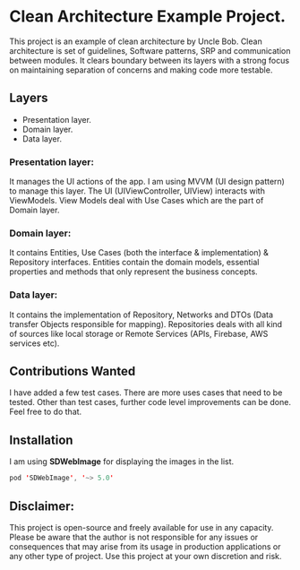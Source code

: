 # Clean Architecture Example Project.
This project is an example of clean architecture by Uncle Bob. Clean architecture is set of
guidelines, Software patterns, SRP and communication between modules. It clears boundary between
its layers with a strong focus on maintaining separation of concerns and making code more testable.


## Layers
- Presentation layer.
- Domain layer.
- Data layer.

### Presentation layer:
It manages the UI actions of the app. I am using MVVM (UI design pattern) to manage this
layer. The UI (UIViewController, UIView) interacts with ViewModels. View Models deal with Use Cases
which are the part of Domain layer.

### Domain layer:
It contains Entities, Use Cases (both the interface & implementation) & Repository interfaces.
Entities contain the domain models, essential properties and methods that only represent the
business concepts.

### Data layer:
It contains the implementation of Repository, Networks and DTOs (Data transfer Objects responsible
for mapping). Repositories deals with all kind of sources like local storage or Remote Services
(APIs, Firebase, AWS services etc).





## Contributions Wanted
I have added a few test cases. There are more uses cases that need to be tested. Other than test cases, further code level improvements can be done. Feel free to do that.




## Installation
I am using **SDWebImage** for displaying the images in the list.

```swift
pod 'SDWebImage', '~> 5.0'
```



## Disclaimer:
This project is open-source and freely available for use in any capacity. Please be aware that the
author is not responsible for any issues or consequences that may arise from its usage in
production applications or any other type of project. Use this project at your own discretion and
risk.
